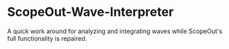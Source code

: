 # ScopeOut-Wave-Interpreter
A quick work around for analyzing and integrating waves while ScopeOut's full functionality is repaired.
